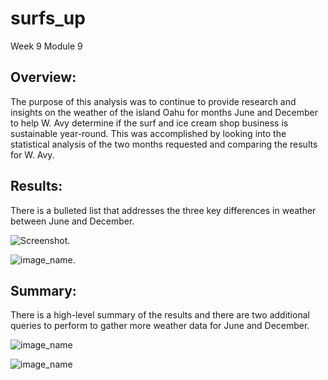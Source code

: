 # surfs_up
Week 9 Module 9

## Overview:<br />

The purpose of this analysis was to continue to provide research and insights on the weather of the island Oahu for months June and December to help W. Avy determine if the surf and ice cream shop business is sustainable year-round. This was accomplished by looking into the statistical analysis of the two months requested and comparing the results for W. Avy. <br />


## Results:<br />

There is a bulleted list that addresses the three key differences in weather between June and December.  <br />


![Screenshot](surfs_up/Resources/June_Temp.png). <br />



![image_name](surfs_up/Resources/Dec_Temp.png). <br />


## Summary: <br />

There is a high-level summary of the results and there are two additional queries to perform to gather more weather data for June and December. <br />




![image_name](surfs_up/Resources/June_Rain.png) <br />



![image_name](surfs_up/Resources/Dec_Rain.png) <br />
